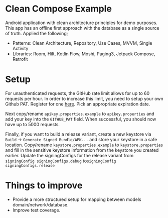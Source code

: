 # Clean Compose Example
Android application with clean architecture principles for demo purposes. This app has an offline 
first approach with the database as a single source of truth. Applied the following;
- Patterns: Clean Architecture, Repository, Use Cases, MVVM, Single Activity
- Libraries: Room, Hilt, Kotlin Flow, Moshi, Paging3, Jetpack Compose, Retrofit

# Setup
For unauthenticated requests, the GitHub rate limit allows for up to 60 requests per hour. 
In order to increase this limit, you need to setup your own Github PAT. 
Register for one [here](https://github.com/settings/tokens). Pick an appropriate expiration date.

Next copy/rename `apikey.properties.example` to `apikey.properties` and add your key into the
`GITHUB_PAT` field. When successful, you should now have up to 5000 requests.

Finally, if you want to build a release variant, create a new keystore via `Build` -> 
`Generate Signed Bundle/APK...` and store your keystore in a safe location. 
Copy/rename `keystore.properties.example` to `keystore.properties` and fill in the sensitive
keystore information from the keystore you created earlier. Update the signingConfigs for the 
release variant from `signingConfig signingConfigs.debug` to`signingConfig signingConfigs.release`

# Things to improve
* Provide a more structured setup for mapping between models domain/network/database.
* Improve test coverage.